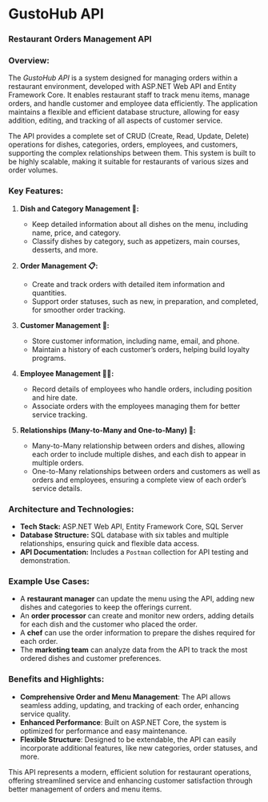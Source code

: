 # GustoHub API

### Restaurant Orders Management API

### Overview:
The *GustoHub API* is a system designed for managing orders within a restaurant environment, developed with ASP.NET Web API and Entity Framework Core. It enables restaurant staff to track menu items, manage orders, and handle customer and employee data efficiently. The application maintains a flexible and efficient database structure, allowing for easy addition, editing, and tracking of all aspects of customer service.

The API provides a complete set of CRUD (Create, Read, Update, Delete) operations for dishes, categories, orders, employees, and customers, supporting the complex relationships between them. This system is built to be highly scalable, making it suitable for restaurants of various sizes and order volumes.

### Key Features:
1. **Dish and Category Management 🍲:**
   - Keep detailed information about all dishes on the menu, including name, price, and category.
   - Classify dishes by category, such as appetizers, main courses, desserts, and more.

2. **Order Management 📋:**
   - Create and track orders with detailed item information and quantities.
   - Support order statuses, such as new, in preparation, and completed, for smoother order tracking.

3. **Customer Management 👥:**
   - Store customer information, including name, email, and phone.
   - Maintain a history of each customer’s orders, helping build loyalty programs.

4. **Employee Management 🧑‍🍳:**
   - Record details of employees who handle orders, including position and hire date.
   - Associate orders with the employees managing them for better service tracking.

5. **Relationships (Many-to-Many and One-to-Many) 🔗:**
   - Many-to-Many relationship between orders and dishes, allowing each order to include multiple dishes, and each dish to appear in multiple orders.
   - One-to-Many relationships between orders and customers as well as orders and employees, ensuring a complete view of each order’s service details.

### Architecture and Technologies:
- **Tech Stack:** ASP.NET Web API, Entity Framework Core, SQL Server
- **Database Structure:** SQL database with six tables and multiple relationships, ensuring quick and flexible data access.
- **API Documentation:** Includes a `Postman` collection for API testing and demonstration.

### Example Use Cases:
- A **restaurant manager** can update the menu using the API, adding new dishes and categories to keep the offerings current.
- An **order processor** can create and monitor new orders, adding details for each dish and the customer who placed the order.
- A **chef** can use the order information to prepare the dishes required for each order.
- The **marketing team** can analyze data from the API to track the most ordered dishes and customer preferences.

### Benefits and Highlights:
- **Comprehensive Order and Menu Management**: The API allows seamless adding, updating, and tracking of each order, enhancing service quality.
- **Enhanced Performance**: Built on ASP.NET Core, the system is optimized for performance and easy maintenance.
- **Flexible Structure**: Designed to be extendable, the API can easily incorporate additional features, like new categories, order statuses, and more.

This API represents a modern, efficient solution for restaurant operations, offering streamlined service and enhancing customer satisfaction through better management of orders and menu items.
